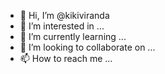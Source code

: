 - 👋 Hi, I’m @kikiviranda
- 👀 I’m interested in ...
- 🌱 I’m currently learning ...
- 💞️ I’m looking to collaborate on ...
- 📫 How to reach me ...

<!---
kikiviranda/kikiviranda is a ✨ special ✨ repository because its `README.md` (this file) appears on your GitHub profile.
You can click the Preview link to take a look at your changes.
--->
